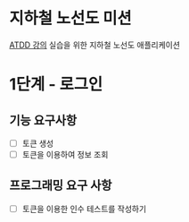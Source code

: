 # 지하철 노선도 미션
[ATDD 강의](https://edu.nextstep.camp/c/R89PYi5H) 실습을 위한 지하철 노선도 애플리케이션

# 1단계 - 로그인
## 기능 요구사항
* [ ] 토큰 생성
* [ ] 토큰을 이용하여 정보 조회

## 프로그래밍 요구 사항
* [ ] 토큰을 이용한 인수 테스트를 작성하기